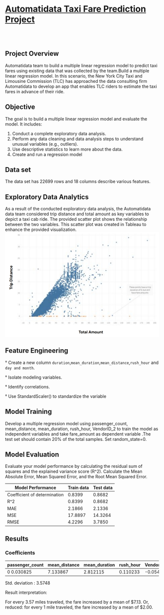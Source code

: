 # <ins>Automatidata Taxi Fare Prediction Project</ins>
<br></br>
## Project Overview 
Automatidata team to build a multiple linear regression model to predict taxi
fares using existing data that was collected by the team.Build a multiple linear regression model. In this scenario, the New York City Taxi and Limousine Commission (TLC) has approached the data consulting firm Automatidata to develop an app that enables TLC riders to estimate the taxi fares in advance of their ride.
## Objective 
The goal is to build a multiple linear regression model and evaluate the model. It includes:

1. Conduct a complete exploratory data analysis.
2. Perform any data cleaning and data analysis steps to understand unusual variables (e.g., outliers).
3. Use descriptive statistics to learn more about the data.
4. Create and run a regression model

 ## Data set 
 The data set has 22699 rows and 18 columns describe various features. 
 
 ## Exploratory Data Analytics 
As a result of the conducted exploratory data analysis, the Automatidata data team considered trip distance and total amount as key variables to depict a taxi cab ride. The provided scatter plot shows the relationship between the two variables. This scatter plot was created in Tableau to enhance the provided visualization.
![alt text](https://github.com/mayanktiwari-cpu/Data_science_project/blob/7ee4e9e07c1310122bdeb020849a530454b8374d/Automatidata%20Taxi%20Fare%20Prediction%20Project/Screenshot_2025-08-24-20-02-00-22_e2d5b3f32b79de1d45acd1fad96fbb0f.jpg)

## Feature Engineering 
° Create a new column `duration`,`mean_duration`,`mean_distance`,`rush_hour` and `day and month`.

° Isolate modeling variables.

° Identify correlations.

° Use StandardScaler() to standardize the variable 
## Model Training 

Develop a multiple regression model using  passenger_count, mean_distance, mean_duration, rush_hour, VendorID_2 to train the model as independent variables and take fare_amount as dependent variable .The test set should contain 20% of the total samples. Set random_state=0.
## Model Evaluation 

Evaluate your model performance by calculating the residual sum of squares and the explained variance score (R^2). Calculate the Mean Absolute Error, Mean Squared Error, and the Root Mean Squared Error.

|Model Performance |Train data |Test data |
|-----|-----|----|
|Coefficient of determination|0.8399|0.8682|
|R^2|0.8399|0.8682|
|MAE|2.1866|2.1336|
|MSE|17.8897|14.3264|
|RMSE|4.2296|3.7850|

## Results 
### Coefficients
|passenger_count | mean_distance| mean_duration |rush_hour | VendorID_2|
|----|----|----|----|----|
0 0.030825| 7.133867| 2.812115 |0.110233 |-0.054373

Std. deviation : 3.5748

Result interpretation:

For every 3.57 miles traveled, the fare increased by a mean of \$7.13. Or, reduced: for every 1 mile traveled, the fare increased by a mean of \$2.00.
